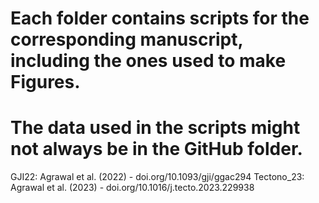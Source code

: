 # Each folder contains scripts for the corresponding manuscript, including the ones used to make Figures. 

# The data used in the scripts might not always be in the GitHub folder.

GJI22: Agrawal et al. (2022) - doi.org/10.1093/gji/ggac294
Tectono_23: Agrawal et al. (2023) - doi.org/10.1016/j.tecto.2023.229938
